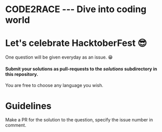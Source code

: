 # CODE2RACE --- Dive into coding world 
# Let's celebrate HacktoberFest 😎

One question will be given everyday as an issue. 😁


#### Submit your solutions as pull-requests to the *solutions* subdirectory in this repository. 
You are free to choose any language you wish.

Guidelines
==========

Make a PR for the solution to the question, specify the issue number in comment.

